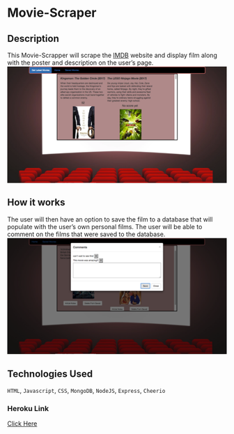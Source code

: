 # Movie-Scraper

## Description
This Movie-Scrapper will scrape the [IMDB](http://www.imdb.com/movies-in-theaters/?pf_rd_m=A2FGELUUNOQJNL&pf_rd_p=2750721702&pf_rd_r=0ZKJFK35E6X4BEV54TBV&pf_rd_s=right-2&pf_rd_t=15061&pf_rd_i=homepage&ref_=hm_otw_hd) website and display film along with the poster
and description on the user’s page. ![screenshot1](screenshot1.png)

## How it works
The user will then have an option to save the film to a database that will
populate with the user’s own personal films. The user will be able to comment
on the films that were saved to the database.![screenshot2](screenshot2.png)


## Technologies Used
`HTML`, `Javascript`, `CSS`, `MongoDB`, `NodeJS`, `Express`, `Cheerio`

### Heroku Link
[Click Here](https://moviescraper1.herokuapp.com/)


